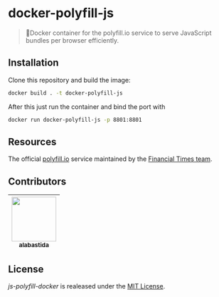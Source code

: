 # docker-polyfill-js

> 🐳Docker container for the polyfill.io service to serve JavaScript bundles per browser efficiently.

## Installation

Clone this repository and build the image:

```bash
docker build . -t docker-polyfill-js
```

After this just run the container and bind the port with

```bash
docker run docker-polyfill-js -p 8801:8801
```

## Resources

The official [polyfill.io](https://polyfill.io/v2/docs/) service maintained by the [Financial Times team](https://github.com/Financial-Times/).

## Contributors

<table><thead><tr><th align="center"><a href="https://github.com/fvj"><img src="https://avatars2.githubusercontent.com/u/1277213?v=4" width="100px;" style="max-width:100%;"><br><sub>alabastida</sub></a><br></th></tbody></table>

## License

*js-polyfill-docker* is realeased under the [MIT License](./LICENSE).
